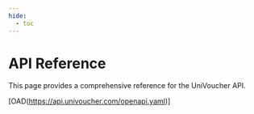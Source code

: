 ```yaml
---
hide:
  - toc
---
```


# API Reference

This page provides a comprehensive reference for the UniVoucher API.

[OAD(https://api.univoucher.com/openapi.yaml)] 